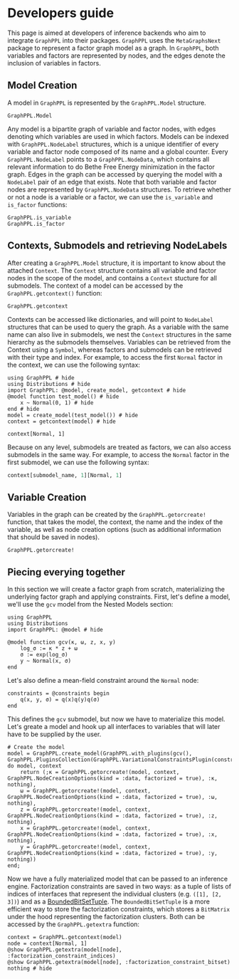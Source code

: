 # Developers guide

This page is aimed at developers of inference backends who aim to integrate `GraphPPL` into their packages. `GraphPPL` uses the `MetaGraphsNext` package to represent a factor graph model as a graph. In `GraphPPL`, both variables and factors are represented by nodes, and the edges denote the inclusion of variables in factors.

## Model Creation
A model in `GraphPPL` is represented by the `GraphPPL.Model` structure.
```@docs
GraphPPL.Model
```
Any model is a bipartite graph of variable and factor nodes, with edges denoting which variables are used in which factors. Models can be indexed with `GraphPPL.NodeLabel` structures, which is a unique identifier of every variable and factor node composed of its name and a global counter. Every `GraphPPL.NodeLabel` points to a `GraphPPL.NodeData`, which contains all relevant information to do Bethe Free Energy minimization in the factor graph. Edges in the graph can be accessed by querying the model with a `NodeLabel` pair of an edge that exists. Note that both variable and factor nodes are represented by `GraphPPL.NodeData` structures. To retrieve whether or not a node is a variable or a factor, we can use the `is_variable` and `is_factor` functions:
```@docs
GraphPPL.is_variable
GraphPPL.is_factor
```

## Contexts, Submodels and retrieving NodeLabels
After creating a `GraphPPL.Model` structure, it is important to know about the attached `Context`. The `Context` structure contains all variable and factor nodes in the scope of the model, and contains a `Context` stucture for all submodels. The context of a model can be accessed by the `GraphPPL.getcontext()` function:
```@docs
GraphPPL.getcontext
```

Contexts can be accessed like dictionaries, and will point to `NodeLabel` structures that can be used to query the graph. As a variable with the same name can also live in submodels, we nest the `Context` structures in the same hierarchy as the submodels themselves. Variables can be retrieved from the Context using a `Symbol`, whereas factors and submodels can be retrieved with their type and index. For example, to access the first `Normal` factor in the context, we can use the following syntax:
``` @example dev-guide-factors
using GraphPPL # hide
using Distributions # hide
import GraphPPL: @model, create_model, getcontext # hide
@model function test_model() # hide
    x ~ Normal(0, 1) # hide
end # hide
model = create_model(test_model()) # hide
context = getcontext(model) # hide

context[Normal, 1]
```

Because on any level, submodels are treated as factors, we can also access submodels in the same way. For example, to access the `Normal` factor in the first submodel, we can use the following syntax:
```julia
context[submodel_name, 1][Normal, 1]
```

## Variable Creation
Variables in the graph can be created by the `GraphPPL.getorcreate!` function, that takes the model, the context, the name and the index of the variable, as well as node creation options (such as additional information that should be saved in nodes).
```@docs
GraphPPL.getorcreate!
```

## Piecing everying together
In this section we will create a factor graph from scratch, materializing the underlying factor graph and applying constraints.
First, let's define a model, we'll use the `gcv` model from the Nested Models section:
``` @example dev-guide
using GraphPPL
using Distributions
import GraphPPL: @model # hide

@model function gcv(κ, ω, z, x, y)
    log_σ := κ * z + ω
    σ := exp(log_σ)
    y ~ Normal(x, σ)
end
```
Let's also define a mean-field constraint around the `Normal` node:
``` @example dev-guide
constraints = @constraints begin
    q(x, y, σ) = q(x)q(y)q(σ)
end
```
This defines the `gcv` submodel, but now we have to materialize this model. Let's greate a model and hook up all interfaces to variables that will later have to be supplied by the user.
```@example dev-guide
# Create the model
model = GraphPPL.create_model(GraphPPL.with_plugins(gcv(), GraphPPL.PluginsCollection(GraphPPL.VariationalConstraintsPlugin(constraints)))) do model, context
    return (;κ = GraphPPL.getorcreate!(model, context, GraphPPL.NodeCreationOptions(kind = :data, factorized = true), :κ, nothing),
    ω = GraphPPL.getorcreate!(model, context, GraphPPL.NodeCreationOptions(kind = :data, factorized = true), :ω, nothing),
    z = GraphPPL.getorcreate!(model, context, GraphPPL.NodeCreationOptions(kind = :data, factorized = true), :z, nothing),
    x = GraphPPL.getorcreate!(model, context, GraphPPL.NodeCreationOptions(kind = :data, factorized = true), :x, nothing),
    y = GraphPPL.getorcreate!(model, context, GraphPPL.NodeCreationOptions(kind = :data, factorized = true), :y, nothing))
end;
```
Now we have a fully materialized model that can be passed to an inference engine. Factorization constraints are saved in two ways: as a tuple of lists of indices of interfaces that represent the individual clusters (e.g. `([1], [2, 3])`) and as a [BoundedBitSetTuple](http://github.com/wouterwln/BitSetTuples.jl). The `BoundedBitSetTuple` is a more efficient way to store the factorization constraints, which stores a `BitMatrix` under the hood representing the factorization clusters. Both can be accessed by the `GraphPPL.getextra` function:

```@example dev-guide
context = GraphPPL.getcontext(model)
node = context[Normal, 1]
@show GraphPPL.getextra(model[node], :factorization_constraint_indices)
@show GraphPPL.getextra(model[node], :factorization_constraint_bitset)
nothing # hide
```